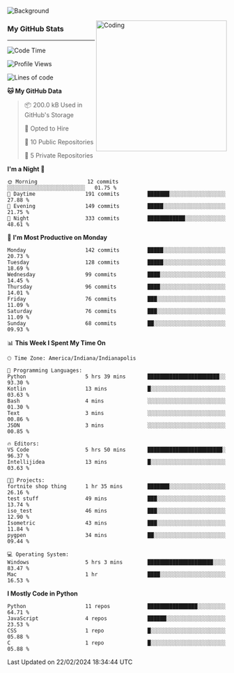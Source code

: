![Background](https://github.com/Nguyen-Noah/Nguyen-Noah/assets/112649680/f5d2296f-0508-400c-abcf-47c085708a2a)

<img align="right" alt="Coding" width="300" src="https://cdn.dribbble.com/users/1277312/screenshots/14733298/media/39b1045e593737587dd60e42c8422d1f.gif" >

### My GitHub Stats
---
<!--START_SECTION:waka-->
![Code Time](http://img.shields.io/badge/Code%20Time-146%20hrs%2029%20mins-blue)

![Profile Views](http://img.shields.io/badge/Profile%20Views-0-blue)

![Lines of code](https://img.shields.io/badge/From%20Hello%20World%20I%27ve%20Written-142.1%20thousand%20lines%20of%20code-blue)

**🐱 My GitHub Data** 

> 📦 200.0 kB Used in GitHub's Storage 
 > 
> 💼 Opted to Hire
 > 
> 📜 10 Public Repositories 
 > 
> 🔑 5 Private Repositories 
 > 
**I'm a Night 🦉** 

```text
🌞 Morning                12 commits          ░░░░░░░░░░░░░░░░░░░░░░░░░   01.75 % 
🌆 Daytime                191 commits         ███████░░░░░░░░░░░░░░░░░░   27.88 % 
🌃 Evening                149 commits         █████░░░░░░░░░░░░░░░░░░░░   21.75 % 
🌙 Night                  333 commits         ████████████░░░░░░░░░░░░░   48.61 % 
```
📅 **I'm Most Productive on Monday** 

```text
Monday                   142 commits         █████░░░░░░░░░░░░░░░░░░░░   20.73 % 
Tuesday                  128 commits         █████░░░░░░░░░░░░░░░░░░░░   18.69 % 
Wednesday                99 commits          ████░░░░░░░░░░░░░░░░░░░░░   14.45 % 
Thursday                 96 commits          ████░░░░░░░░░░░░░░░░░░░░░   14.01 % 
Friday                   76 commits          ███░░░░░░░░░░░░░░░░░░░░░░   11.09 % 
Saturday                 76 commits          ███░░░░░░░░░░░░░░░░░░░░░░   11.09 % 
Sunday                   68 commits          ██░░░░░░░░░░░░░░░░░░░░░░░   09.93 % 
```


📊 **This Week I Spent My Time On** 

```text
🕑︎ Time Zone: America/Indiana/Indianapolis

💬 Programming Languages: 
Python                   5 hrs 39 mins       ███████████████████████░░   93.30 % 
Kotlin                   13 mins             █░░░░░░░░░░░░░░░░░░░░░░░░   03.63 % 
Bash                     4 mins              ░░░░░░░░░░░░░░░░░░░░░░░░░   01.30 % 
Text                     3 mins              ░░░░░░░░░░░░░░░░░░░░░░░░░   00.86 % 
JSON                     3 mins              ░░░░░░░░░░░░░░░░░░░░░░░░░   00.85 % 

🔥 Editors: 
VS Code                  5 hrs 50 mins       ████████████████████████░   96.37 % 
Intellijidea             13 mins             █░░░░░░░░░░░░░░░░░░░░░░░░   03.63 % 

🐱‍💻 Projects: 
fortnite shop thing      1 hr 35 mins        ███████░░░░░░░░░░░░░░░░░░   26.16 % 
test stuff               49 mins             ███░░░░░░░░░░░░░░░░░░░░░░   13.74 % 
iso_test                 46 mins             ███░░░░░░░░░░░░░░░░░░░░░░   12.90 % 
Isometric                43 mins             ███░░░░░░░░░░░░░░░░░░░░░░   11.84 % 
pygpen                   34 mins             ██░░░░░░░░░░░░░░░░░░░░░░░   09.44 % 

💻 Operating System: 
Windows                  5 hrs 3 mins        █████████████████████░░░░   83.47 % 
Mac                      1 hr                ████░░░░░░░░░░░░░░░░░░░░░   16.53 % 
```

**I Mostly Code in Python** 

```text
Python                   11 repos            ████████████████░░░░░░░░░   64.71 % 
JavaScript               4 repos             ██████░░░░░░░░░░░░░░░░░░░   23.53 % 
CSS                      1 repo              █░░░░░░░░░░░░░░░░░░░░░░░░   05.88 % 
C                        1 repo              █░░░░░░░░░░░░░░░░░░░░░░░░   05.88 % 
```




 Last Updated on 22/02/2024 18:34:44 UTC
<!--END_SECTION:waka-->

<!--
**Nguyen-Noah/Nguyen-Noah** is a ✨ _special_ ✨ repository because its `README.md` (this file) appears on your GitHub profile.

Here are some ideas to get you started:

- 🔭 I’m currently working on ...
- 🌱 I’m currently learning ...
- 👯 I’m looking to collaborate on ...
- 🤔 I’m looking for help with ...
- 💬 Ask me about ...
- 📫 How to reach me: ...
- 😄 Pronouns: ...
- ⚡ Fun fact: ...
-->
